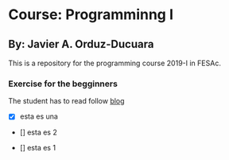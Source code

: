 # Course: Programminng I
## By: Javier A. Orduz-Ducuara

This is a repository for the programming course 2019-I in FESAc. 

### Exercise for the begginners
The student has to read follow [blog](https://www.codementor.io/codementorteam/7-secrets-to-staying-motivated-when-learning-to-code-a2dy7hqar)

- [X] esta es una

- [] esta es 2

- [] esta es 1
